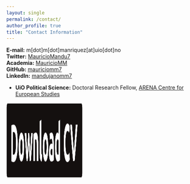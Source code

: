```yaml
---
layout: single
permalink: /contact/
author_profile: true
title: "Contact Information"
---
```

**E-mail:** m[dot]m[dot]manriquez[at]uio[dot]no<br>
**Twitter:** [MauricioMandu7](https://twitter.com/MauricioMandu7/)<br>
**Academia:** [MauricioMM](https://leidenuni.academia.edu/MauricioMandujanoManriquez)<br>
**GitHub:** [mauriciomm7](https://github.com/mauriciomm7)<br>
**LinkedIn:** [mandujanomm7](https://www.linkedin.com/in/mandujanomm7/)<br>
- **UiO Political Science:** Doctoral Research Fellow, [ARENA Centre for European Studies](https://www.sv.uio.no/arena/english/people/aca/mauricmm/index.html)

[<img  align="bottom-left" width="200" height="200" src="/assets/images/button_download_neon.png">](/assets/files/cv_mmm_latest.pdf)

<div class="vertical-space"></div>
